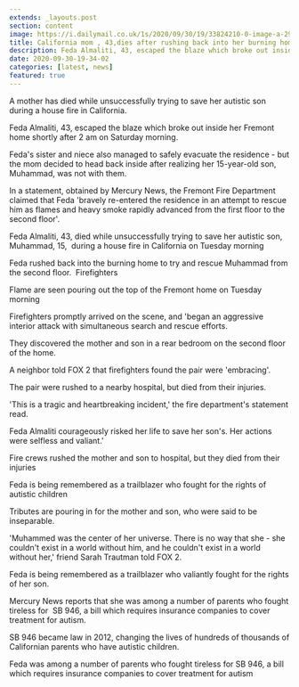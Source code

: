 ```yaml
---
extends: _layouts.post
section: content
image: https://i.dailymail.co.uk/1s/2020/09/30/19/33824210-0-image-a-29_1601489284489.jpg 
title: California mom , 43,dies after rushing back into her burning home to save autistic son, 15 
description: Feda Almaliti, 43, escaped the blaze which broke out inside her Fremont home shortly after 2 am on Saturday morning. She ran back inside to try and save  15-year-old son, Muhammad. 
date: 2020-09-30-19-34-02 
categories: [latest, news] 
featured: true 
--- 
```

A mother has died while unsuccessfully trying to save her autistic son during a house fire in California. 

Feda Almaliti, 43, escaped the blaze which broke out inside her Fremont home shortly after 2 am on Saturday morning. 

Feda's sister and niece also managed to safely evacuate the residence - but the mom decided to head back inside after realizing her 15-year-old son, Muhammad, was not with them.  

In a statement, obtained by Mercury News, the Fremont Fire Department claimed that Feda 'bravely re-entered the residence in an attempt to rescue him as flames and heavy smoke rapidly advanced from the first floor to the second floor'.

Feda Almaliti, 43, died while unsuccessfully trying to save her autistic son, Muhammad, 15,  during a house fire in California on Tuesday morning 

Feda rushed back into the burning home to try and rescue Muhammad from the second floor.  Firefighters 

Flame are seen pouring out the top of the Fremont home on Tuesday morning 

Firefighters promptly arrived on the scene, and 'began an aggressive interior attack with simultaneous search and rescue efforts. 

They discovered the mother and son in a rear bedroom on the second floor of the home. 

A neighbor told FOX 2 that firefighters found the pair were 'embracing'. 

The pair were rushed to a nearby hospital, but died from their injuries. 

'This is a tragic and heartbreaking incident,' the fire department's statement read. 

Feda Almaliti courageously risked her life to save her son's. Her actions were selfless and valiant.'  

Fire crews rushed the mother and son to hospital, but they died from their injuries 

Feda is being remembered as a trailblazer who fought for the rights of autistic children

Tributes are pouring in for the mother and son, who were said to be inseparable.  

'Muhammed was the center of her universe. There is no way that she - she couldn't exist in a world without him, and he couldn't exist in a world without her,' friend Sarah Trautman told FOX 2. 

Feda is being remembered as a trailblazer who valiantly fought for the rights of her son. 

Mercury News reports that she was among a number of parents who fought tireless for  SB 946, a bill which requires insurance companies to cover treatment for autism. 

SB 946 became law in 2012, changing the lives of hundreds of thousands of Californian parents who have autistic children. 

Feda was among a number of parents who fought tireless for SB 946, a bill which requires insurance companies to cover treatment for autism


